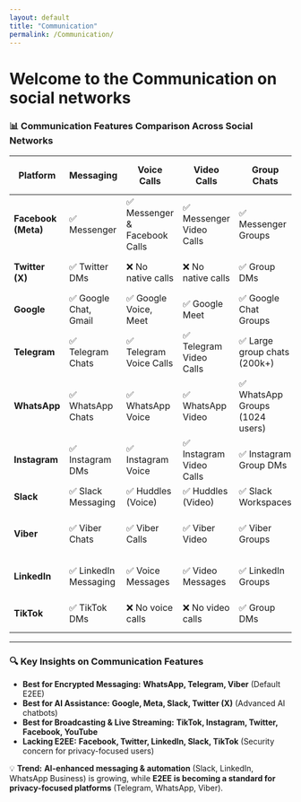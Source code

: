 ```yaml
---
layout: default
title: "Communication"
permalink: /Communication/
---
```

# Welcome to the Communication on social networks

### **📊 Communication Features Comparison Across Social Networks**  

| **Platform**   | **Messaging** | **Voice Calls** | **Video Calls** | **Group Chats** | **Broadcasting** | **AI Chatbots** | **End-to-End Encryption (E2EE)** |
|--------------|-------------|--------------|-------------|--------------|--------------|--------------|----------------|
| **Facebook (Meta)**  | ✅ Messenger | ✅ Messenger & Facebook Calls | ✅ Messenger Video Calls | ✅ Messenger Groups | ✅ Facebook Live | ✅ Meta AI (Limited) | ❌ Only Secret Conversations |
| **Twitter (X)**  | ✅ Twitter DMs | ❌ No native calls | ❌ No native calls | ✅ Group DMs | ✅ Twitter Spaces | ✅ Grok AI (Premium) | ❌ No encryption (yet) |
| **Google**  | ✅ Google Chat, Gmail | ✅ Google Voice, Meet | ✅ Google Meet | ✅ Google Chat Groups | ✅ YouTube Live | ✅ Gemini AI | ❌ Limited to Meet/Voice |
| **Telegram**  | ✅ Telegram Chats | ✅ Telegram Voice Calls | ✅ Telegram Video Calls | ✅ Large group chats (200k+) | ✅ Telegram Channels | ✅ AI Bots via API | ✅ Default for Secret Chats |
| **WhatsApp**  | ✅ WhatsApp Chats | ✅ WhatsApp Voice | ✅ WhatsApp Video | ✅ WhatsApp Groups (1024 users) | ✅ WhatsApp Channels | ✅ Business AI bots | ✅ Default E2EE |
| **Instagram**  | ✅ Instagram DMs | ✅ Instagram Voice | ✅ Instagram Video Calls | ✅ Instagram Group DMs | ✅ Instagram Live | ✅ AI chat in DMs | ❌ Not fully E2EE yet |
| **Slack**  | ✅ Slack Messaging | ✅ Huddles (Voice) | ✅ Huddles (Video) | ✅ Slack Workspaces | ❌ No major broadcasting | ✅ Slack GPT | ❌ No E2EE |
| **Viber**  | ✅ Viber Chats | ✅ Viber Calls | ✅ Viber Video | ✅ Viber Groups | ✅ Viber Channels | ✅ AI-powered business bots | ✅ Default E2EE |
| **LinkedIn**  | ✅ LinkedIn Messaging | ✅ Voice Messages | ✅ Video Messages | ✅ LinkedIn Groups | ✅ LinkedIn Live | ✅ AI for auto-replies | ❌ No E2EE |
| **TikTok**  | ✅ TikTok DMs | ❌ No voice calls | ❌ No video calls | ✅ Group DMs | ✅ TikTok Live | ✅ AI comment filtering | ❌ No E2EE |

---

### **🔍 Key Insights on Communication Features**  

- **Best for Encrypted Messaging:** **WhatsApp, Telegram, Viber** (Default E2EE)  
- **Best for AI Assistance:** **Google, Meta, Slack, Twitter (X)** (Advanced AI chatbots)  
- **Best for Broadcasting & Live Streaming:** **TikTok, Instagram, Twitter, Facebook, YouTube**  
- **Lacking E2EE:** **Facebook, Twitter, LinkedIn, Slack, TikTok** (Security concern for privacy-focused users)  

💡 **Trend:** **AI-enhanced messaging & automation** (Slack, LinkedIn, WhatsApp Business) is growing, while **E2EE is becoming a standard for privacy-focused platforms** (Telegram, WhatsApp, Viber).  
